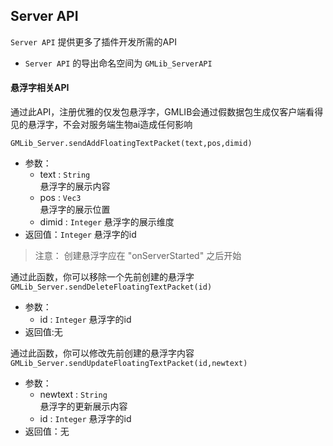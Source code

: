 ## Server API

`Server API` 提供更多了插件开发所需的API

- `Server API` 的导出命名空间为 `GMLib_ServerAPI`

#### 悬浮字相关API

通过此API，注册优雅的仅发包悬浮字，GMLIB会通过假数据包生成仅客户端看得见的悬浮字，不会对服务端生物ai造成任何影响

`GMLib_Server.sendAddFloatingTextPacket(text,pos,dimid)`

- 参数：
  - text : `String`  
    悬浮字的展示内容
  - pos : `Vec3`  
    悬浮字的展示位置
  - dimid : `Integer`
    悬浮字的展示维度
- 返回值：`Integer`
  悬浮字的id

> 注意：
> 创建悬浮字应在 "onServerStarted" 之后开始

通过此函数，你可以移除一个先前创建的悬浮字
`GMLib_Server.sendDeleteFloatingTextPacket(id)`

- 参数：
  - id : `Integer`
    悬浮字的id
- 返回值:无

通过此函数，你可以修改先前创建的悬浮字内容
`GMLib_Server.sendUpdateFloatingTextPacket(id,newtext)`

- 参数：
  - newtext : `String`  
    悬浮字的更新展示内容
  - id : `Integer`
    悬浮字的id
- 返回值：无
